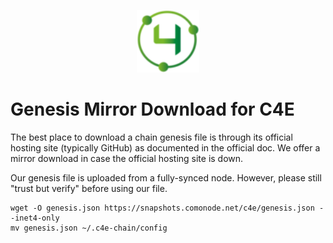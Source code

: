 <p align="center">
  <img height="100" height="auto" src="https://raw.githubusercontent.com/comonode/Install/main/logos/c4e.png">
</p>


# Genesis Mirror Download for C4E

The best place to download a chain genesis file is through its official hosting site (typically GitHub) as documented in the official doc. We offer a mirror download in case the official hosting site is down.

Our genesis file is uploaded from a fully-synced node. However, please still "trust but verify" before using our file.
```
wget -O genesis.json https://snapshots.comonode.net/c4e/genesis.json --inet4-only
mv genesis.json ~/.c4e-chain/config
```
